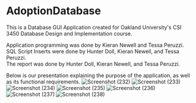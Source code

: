 # AdoptionDatabase

This is a Database GUI Application created for Oakland University's CSI 3450 Database Design and Implementation course. 

Application programming was done by Kieran Newell and Tessa Peruzzi.  
SQL Script Inserts were done by Hunter Doll, Kieran Newell, and Tessa Peruzzi.  
The report was done by Hunter Doll, Kieran Newell, and Tessa Peruzzi.  

Below is our presentation explaining the purpose of the application, as well as its functional requirements.
![Screenshot (232)](https://user-images.githubusercontent.com/54461147/144926902-098a1f59-8041-47cf-95be-42f1f1cdabe2.png)
![Screenshot (233)](https://user-images.githubusercontent.com/54461147/144926906-7adefa0e-bcba-404c-986b-5c05641df652.png)
![Screenshot (234)](https://user-images.githubusercontent.com/54461147/144926914-ab58f4e2-90dc-4a2f-9465-0fa51d6725c9.png)
![Screenshot (235)](https://user-images.githubusercontent.com/54461147/144926920-f3e5cbd6-78e0-4071-a8e5-948856a2e438.png)
![Screenshot (236)](https://user-images.githubusercontent.com/54461147/144926923-154741f9-b56b-4a60-b27f-c9a9c41aa9ae.png)
![Screenshot (237)](https://user-images.githubusercontent.com/54461147/144926926-864a419e-8717-45dd-9fc8-11d7b0f823bd.png)
![Screenshot (238)](https://user-images.githubusercontent.com/54461147/144926927-3a1c0b66-222a-4766-8c7c-4e8cff2a4789.png)
